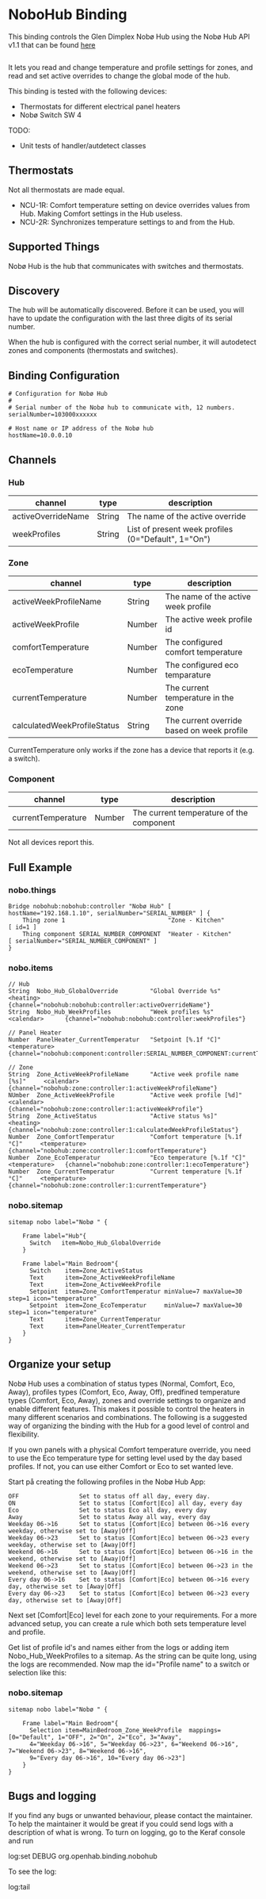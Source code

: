 # NoboHub Binding

This binding controls the Glen Dimplex Nobø Hub using the Nobø Hub API v1.1 that can be found <a href="https://www.glendimplex.se/media/15650/nobo-hub-api-v-1-1-integration-for-advanced-users.pdf">here</a>

<img href="doc/nobohub.jpg"/>

It lets you read and change temperature and profile settings for zones, and read and set active overrides to change the
global mode of the hub.

This binding is tested with the following devices:

* Thermostats for different electrical panel heaters
* Nobø Switch SW 4

TODO:

* Unit tests of handler/autdetect classes

## Thermostats

Not all thermostats are made equal.

* NCU-1R: Comfort temperature setting on device overrides values from Hub. Making Comfort settings in the Hub useless.
* NCU-2R: Synchronizes temperature settings to and from the Hub.

## Supported Things

Nobø Hub is the hub that communicates with switches and thermostats. 

## Discovery

The hub will be automatically discovered. Before it can be used, you will have to update the configuration
with the last three digits of its serial number.

When the hub is configured with the correct serial number, it will autodetect zones and components (thermostats and switches). 

## Binding Configuration

```
# Configuration for Nobø Hub
#
# Serial number of the Nobø hub to communicate with, 12 numbers.
serialNumber=103000xxxxxx

# Host name or IP address of the Nobø hub
hostName=10.0.0.10
```

## Channels

### Hub

| channel             | type   | description                                         |
|---------------------|--------|-----------------------------------------------------|
| activeOverrideName  | String | The name of the active override                     |
| weekProfiles        | String | List of present week profiles (0="Default", 1="On") |

### Zone

| channel                      | type   | description                                |
|------------------------------|--------|--------------------------------------------|
| activeWeekProfileName        | String | The name of the active week profile        |
| activeWeekProfile            | Number | The active week profile id                 |
| comfortTemperature           | Number | The configured comfort temperature         |
| ecoTemperature               | Number | The configured eco temparature             |
| currentTemperature           | Number | The current temperature in the zone        |
| calculatedWeekProfileStatus  | String | The current override based on week profile |

CurrentTemperature only works if the zone has a device that reports it (e.g. a switch).

### Component

| channel             | type   | description                              |
|---------------------|--------|------------------------------------------|
| currentTemperature  | Number | The current temperature of the component |

Not all devices report this.

## Full Example

### nobo.things

```
Bridge nobohub:nobohub:controller "Nobø Hub" [ hostName="192.168.1.10", serialNumber="SERIAL_NUMBER" ] {
	Thing zone 1                             "Zone - Kitchen"            	[ id=1 ]
	Thing component SERIAL_NUMBER_COMPONENT  "Heater - Kitchen"         	[ serialNumber="SERIAL_NUMBER_COMPONENT" ]
}
```

### nobo.items

```
// Hub
String	Nobo_Hub_GlobalOverride         "Global Override %s"                <heating>       {channel="nobohub:nobohub:controller:activeOverrideName"}
String	Nobo_Hub_WeekProfiles           "Week profiles %s"                  <calendar>      {channel="nobohub:nobohub:controller:weekProfiles"}

// Panel Heater
Number	PanelHeater_CurrentTemperatur   "Setpoint [%.1f °C]"                <temperature>   {channel="nobohub:component:controller:SERIAL_NUMBER_COMPONENT:currentTemperature"}

// Zone
String	Zone_ActiveWeekProfileName      "Active week profile name [%s]"     <calendar>      {channel="nobohub:zone:controller:1:activeWeekProfileName"}
NUmber	Zone_ActiveWeekProfile          "Active week profile [%d]"          <calendar>      {channel="nobohub:zone:controller:1:activeWeekProfile"}
String	Zone_ActiveStatus               "Active status %s]"                 <heating>       {channel="nobohub:zone:controller:1:calculatedWeekProfileStatus"}
Number	Zone_ComfortTemperatur          "Comfort temperature [%.1f °C]"     <temperature>   {channel="nobohub:zone:controller:1:comfortTemperature"}
Number	Zone_EcoTemperatur              "Eco temperature [%.1f °C]"         <temperature>   {channel="nobohub:zone:controller:1:ecoTemperature"}
Number	Zone_CurrentTemperatur          "Current temperature [%.1f °C]"     <temperature>   {channel="nobohub:zone:controller:1:currentTemperature"}
```

### nobo.sitemap

```
sitemap nobo label="Nobø " {

    Frame label="Hub"{
      Switch   item=Nobo_Hub_GlobalOverride
    }

    Frame label="Main Bedroom"{
      Switch    item=Zone_ActiveStatus
      Text      item=Zone_ActiveWeekProfileName           
      Text      item=Zone_ActiveWeekProfile           
      Setpoint  item=Zone_ComfortTemperatur minValue=7 maxValue=30 step=1 icon="temperature"
      Setpoint  item=Zone_EcoTemperatur     minValue=7 maxValue=30 step=1 icon="temperature"
      Text      item=Zone_CurrentTemperatur
      Text      item=PanelHeater_CurrentTemperatur
    }
}
```

## Organize your setup

Nobø Hub uses a combination of status types (Normal, Comfort, Eco, Away), profiles types (Comfort, Eco, Away, Off), 
predfined temperature types (Comfort, Eco, Away), zones and override settings to organize and enable different features. 
This makes it possible to control the heaters in many different scenarios and combinations. The following is a suggested
way of organizing the binding with the Hub for a good level of control and flexibility.

If you own panels with a physical Comfort temperature override, you need to use the Eco temperature type for setting 
level used by the day based profiles. If not, you can use either Comfort or Eco to set wanted leve.

Start på creating the following profiles in the Nobø Hub App:

    OFF                 Set to status off all day, every day.
    ON                  Set to status [Comfort|Eco] all day, every day
    Eco                 Set to status Eco all day, every day
    Away                Set to status Away all way, every day
    Weekday 06->16      Set to status [Comfort|Eco] between 06->16 every weekday, otherwise set to [Away|Off]
    Weekday 06->23      Set to status [Comfort|Eco] between 06->23 every weekday, otherwise set to [Away|Off]
    Weekend 06->16      Set to status [Comfort|Eco] between 06->16 in the weekend, otherwise set to [Away|Off]
    Weekend 06->23      Set to status [Comfort|Eco] between 06->23 in the weekend, otherwise set to [Away|Off]
    Every day 06->16    Set to status [Comfort|Eco] between 06->16 every day, otherwise set to [Away|Off]
    Every day 06->23    Set to status [Comfort|Eco] between 06->23 every day, otherwise set to [Away|Off]

Next set [Comfort|Eco] level for each zone to your requirements. For a more advanced setup, you can create a rule which 
both sets temperature level and profile.

Get list of profile id's and names either from the logs or adding item Nobo_Hub_WeekProfiles to a sitemap. As the string
can be quite long, using the logs are recommended. Now map the id="Profile name" to a switch or selection like this:


### nobo.sitemap

```
sitemap nobo label="Nobø " {

    Frame label="Main Bedroom"{
      Selection item=MainBedroom_Zone_WeekProfile  mappings=[0="Default", 1="OFF", 2="On", 2="Eco", 3="Away", 
      4="Weekday 06->16", 5="Weekday 06->23", 6="Weekend 06->16", 7="Weekend 06->23", 8="Weekend 06->16", 
      9="Every day 06->16", 10="Every day 06->23"]    
    }
}
```

## Bugs and logging

If you find any bugs or unwanted behaviour, please contact the maintainer. To help the maintainer it would be great
if you could send logs with a description of what is wrong. To turn on logging, go to the Keraf console and run

   log:set DEBUG org.openhab.binding.nobohub

To see the log:

   log:tail
